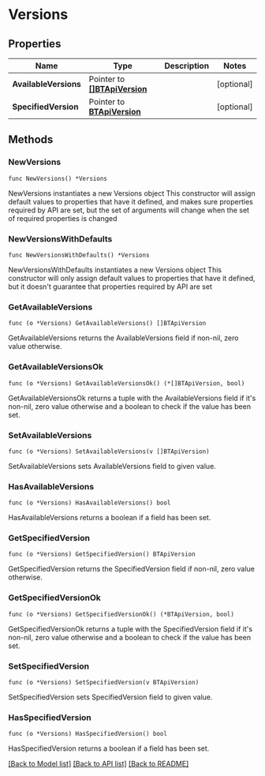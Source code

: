 # Versions

## Properties

Name | Type | Description | Notes
------------ | ------------- | ------------- | -------------
**AvailableVersions** | Pointer to [**[]BTApiVersion**](BTApiVersion.md) |  | [optional] 
**SpecifiedVersion** | Pointer to [**BTApiVersion**](BTApiVersion.md) |  | [optional] 

## Methods

### NewVersions

`func NewVersions() *Versions`

NewVersions instantiates a new Versions object
This constructor will assign default values to properties that have it defined,
and makes sure properties required by API are set, but the set of arguments
will change when the set of required properties is changed

### NewVersionsWithDefaults

`func NewVersionsWithDefaults() *Versions`

NewVersionsWithDefaults instantiates a new Versions object
This constructor will only assign default values to properties that have it defined,
but it doesn't guarantee that properties required by API are set

### GetAvailableVersions

`func (o *Versions) GetAvailableVersions() []BTApiVersion`

GetAvailableVersions returns the AvailableVersions field if non-nil, zero value otherwise.

### GetAvailableVersionsOk

`func (o *Versions) GetAvailableVersionsOk() (*[]BTApiVersion, bool)`

GetAvailableVersionsOk returns a tuple with the AvailableVersions field if it's non-nil, zero value otherwise
and a boolean to check if the value has been set.

### SetAvailableVersions

`func (o *Versions) SetAvailableVersions(v []BTApiVersion)`

SetAvailableVersions sets AvailableVersions field to given value.

### HasAvailableVersions

`func (o *Versions) HasAvailableVersions() bool`

HasAvailableVersions returns a boolean if a field has been set.

### GetSpecifiedVersion

`func (o *Versions) GetSpecifiedVersion() BTApiVersion`

GetSpecifiedVersion returns the SpecifiedVersion field if non-nil, zero value otherwise.

### GetSpecifiedVersionOk

`func (o *Versions) GetSpecifiedVersionOk() (*BTApiVersion, bool)`

GetSpecifiedVersionOk returns a tuple with the SpecifiedVersion field if it's non-nil, zero value otherwise
and a boolean to check if the value has been set.

### SetSpecifiedVersion

`func (o *Versions) SetSpecifiedVersion(v BTApiVersion)`

SetSpecifiedVersion sets SpecifiedVersion field to given value.

### HasSpecifiedVersion

`func (o *Versions) HasSpecifiedVersion() bool`

HasSpecifiedVersion returns a boolean if a field has been set.


[[Back to Model list]](../README.md#documentation-for-models) [[Back to API list]](../README.md#documentation-for-api-endpoints) [[Back to README]](../README.md)


